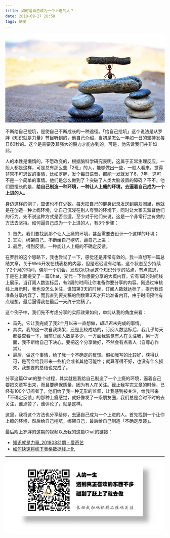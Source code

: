 ```yaml
---
title: 如何逼自己成为一个上进的人？
date: 2018-09-27 20:58
tags: 随笔
---
```


![](/image/chat/500340209_wx.jpg)

不断给自己挖坑，是使自己不断成长的一种途径。「给自己挖坑」这个说法是从罗胖《知识就是力量》节目听到的，他自己介绍，当初是怎么一年如一日的坚持发每日60秒的。这个是需要及其强大的毅力才能办到的，可是，他告诉我们并非如此。

人的本性是懒惰的，不愿改变的，根据脑科学研究表明，这属于正常生理反应，一般人都是这样，可是总有那么些「2班」的人，能够做出一些，一般人看来，觉得非常不可思议的事情，比如罗胖，发个每日语音，都能一发就发了6，7年，这可不是一个简单的事情。他们是怎么做到了？突破了人类大脑设置的障碍？不不，他们更擅长的是，**给自己制造一种环境，一种让人上瘾的环境，去逼着自己成为一个上进的人。**

身边这样的例子，应该也不在少数。每天把自己的健身记录发送到朋友圈里，他就是在创造一种上瘾环境，让自己沉浸在别人夸赞的环境下，同时让大家去监督他们的行为。先不说这种方式是否合适，至少对于他们来说，这是一个非常行之有效的方法去坚持。如何逼自己成为一个上进的人，有3个步骤：

1. 首先，我们要找到那个让人上瘾的环境，甚至需要去设计一个这样的环境；
2. 其次，绑架自己，不断给自己挖坑，逼自己上进；
3. 最后，得到反馈，一种能让人上瘾的不确定反馈。

在罗胖的这个思路下，我也尝试了一下，感觉还是非常有效的。我一直想写一篇总结文章，关于Web开发在线表格的内容，但是迟迟没有动笔，这个状态至少持续了2个月的时间，偶尔一个机会，发现[GitChat](https://gitbook.cn/)这个知识分享的站点，有点意思，于是在上面提交了一篇Chat，交代一下你想要分享的大概内容，它有1周的时间线上展示，当订阅人数达标后，有2周的时间让你准备你要分享的内容。刚通过审核线上展示时，我也没怎么关注，谁知第3天的时候，订阅人数就达标了，提示我该准备分享内容了，而我直到要交稿的倒数第3天才开始准备内容，由于时间预估有点理想，最后逼得我在最后一天终于完稿了。

这个例子中，我们先不考虑分享的实际效果如何，单纯从我的角度来看：

- 首先，它让我完成了我2个月以来一直想做，却迟迟未完成的事情。
- 其次，我的这一次自我绑架，还是比较成功的，订阅人数达标后，我几乎每天都要查看一下，当前订阅人数是多少，一方面我感觉有人在关注我，另一方面，我不断给自己下决心，要把这个分享做好，不然会有点丢人（自尊心作祟）。
- 最后，做这个事情，给了我一个不确定的反馈。假如我写的比较好，获得认可，是否会给我带来一些机会或者其他可能性；就算写得不好，也没有什么损失，我想要的总结也完成了。

分享这篇Chat的整个过程，其实就是我给自己制造了一个上瘾的环境，逼着自己要把文章写出来，而且要确保质量，因为有人在关注。截止我写完文章的时候，已经有100个订阅者了，他们给了我一种无形的监督，让我感到被关注，给我带来「不确定反馈」的那种上瘾感觉，就好像发了一条朋友圈，我们总是会时不时的去关注，谁点赞了，谁评论了，就是这样。

这里，我将这个方法也分享给你，去逼自己成为一个上进的人。首先找到一个让你上瘾的环境，然后给自己挖坑，绑架自己，最后给自己制造「不确定反馈」。

最后附上罗胖的这期的视频以及我的这篇Chat的链接：

- [知识就是力量_20180831期 - 爱奇艺](https://www.iqiyi.com/v_19rqzkzeok.html)
- [如何快速将线下表格数据线上化](https://gitbook.cn/gitchat/activity/5b8f53dc1ab2004b1c30c3a9)

---
![](/image/weixin.jpg)